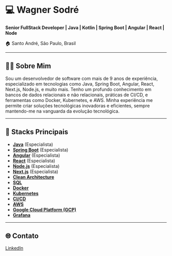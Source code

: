 # 💻 Wagner Sodré

**Senior FullStack Developer | Java | Kotlin | Spring Boot | Angular | React | Node**

🏠 Santo André, São Paulo, Brasil

---

## 🧑‍💻 Sobre Mim

Sou um desenvolvedor de software com mais de 9 anos de experiência, especializado em tecnologias como Java, Spring Boot, Angular, React, Next.js, Node.js, e muito mais. Tenho um profundo conhecimento em bancos de dados relacionais e não relacionais, práticas de CI/CD, e ferramentas como Docker, Kubernetes, e AWS. Minha experiência me permite criar soluções tecnológicas inovadoras e eficientes, sempre mantendo-me na vanguarda da evolução tecnológica.

---

## 🚀 Stacks Principais

- **[Java](https://www.java.com/pt-BR/)** (Especialista)
- **[Spring Boot](https://spring.io/projects/spring-boot)** (Especialista)
- **[Angular](https://angular.io/)** (Especialista)
- **[React](https://reactjs.org/)** (Especialista)
- **[Node.js](https://nodejs.org/)** (Especialista)
- **[Next.js](https://nextjs.org/)** (Especialista)
- **[Clean Architecture](https://www.amazon.com/Clean-Architecture-Craftsmans-Software-Structure/dp/0134494164)** 
- **[SQL](https://www.w3schools.com/sql/)**
- **[Docker](https://www.docker.com/)** 
- **[Kubernetes](https://kubernetes.io/)** 
- **[CI/CD](https://en.wikipedia.org/wiki/CI/CD)**
- **[AWS](https://aws.amazon.com/)** 
- **[Google Cloud Platform (GCP)](https://cloud.google.com/)**
- **[Grafana](https://grafana.com/)**

---

## 🌐 Contato

[LinkedIn](https://www.linkedin.com/in/wagnerd-sodre/)
